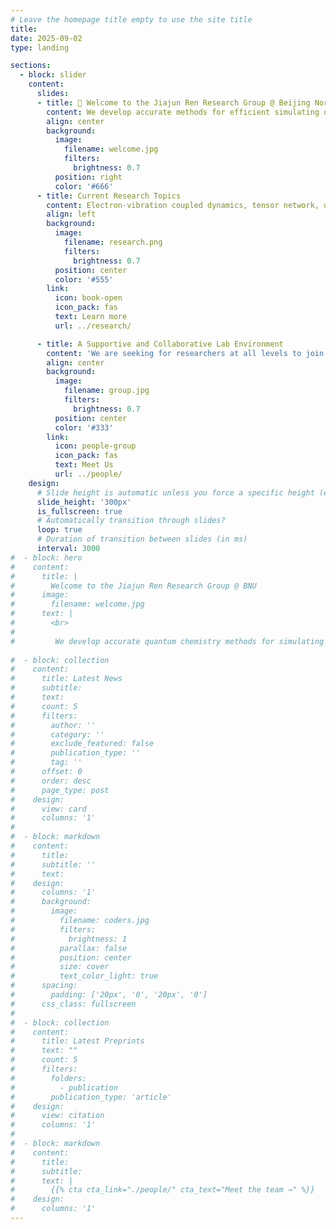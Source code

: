 ```yaml
---
# Leave the homepage title empty to use the site title
title:
date: 2025-09-02
type: landing

sections:
  - block: slider
    content:
      slides:
      - title: 👋 Welcome to the Jiajun Ren Research Group @ Beijing Normal University 
        content: We develop accurate methods for efficient simulating quantum dynamics and dynamical properties of molecules and materials.
        align: center
        background:
          image:
            filename: welcome.jpg
            filters:
              brightness: 0.7
          position: right
          color: '#666'
      - title: Current Research Topics
        content: Electron-vibration coupled dynamics, tensor network, quantum algorithm 
        align: left
        background:
          image:
            filename: research.png
            filters:
              brightness: 0.7
          position: center
          color: '#555'
        link:
          icon: book-open
          icon_pack: fas
          text: Learn more
          url: ../research/

      - title: A Supportive and Collaborative Lab Environment
        content: 'We are seeking for researchers at all levels to join us!'
        align: center
        background:
          image:
            filename: group.jpg
            filters:
              brightness: 0.7
          position: center
          color: '#333'
        link:
          icon: people-group
          icon_pack: fas
          text: Meet Us
          url: ../people/
    design:
      # Slide height is automatic unless you force a specific height (e.g. '400px')
      slide_height: '300px'
      is_fullscreen: true
      # Automatically transition through slides?
      loop: true
      # Duration of transition between slides (in ms)
      interval: 3000
#  - block: hero
#    content:
#      title: |
#        Welcome to the Jiajun Ren Research Group @ BNU
#      image:
#        filename: welcome.jpg
#      text: |
#        <br>
#         
#         We develop accurate quantum chemistry methods for simulating structure and dynamics of molecules and materials.
   
#  - block: collection
#    content:
#      title: Latest News
#      subtitle:
#      text:
#      count: 5
#      filters:
#        author: ''
#        category: ''
#        exclude_featured: false
#        publication_type: ''
#        tag: ''
#      offset: 0
#      order: desc
#      page_type: post
#    design:
#      view: card
#      columns: '1'
#  
#  - block: markdown
#    content:
#      title:
#      subtitle: ''
#      text:
#    design:
#      columns: '1'
#      background:
#        image: 
#          filename: coders.jpg
#          filters:
#            brightness: 1
#          parallax: false
#          position: center
#          size: cover
#          text_color_light: true
#      spacing:
#        padding: ['20px', '0', '20px', '0']
#      css_class: fullscreen
#
#  - block: collection
#    content:
#      title: Latest Preprints
#      text: ""
#      count: 5
#      filters:
#        folders:
#          - publication
#        publication_type: 'article'
#    design:
#      view: citation
#      columns: '1'
#
#  - block: markdown
#    content:
#      title:
#      subtitle:
#      text: |
#        {{% cta cta_link="./people/" cta_text="Meet the team →" %}}
#    design:
#      columns: '1'
---
```

